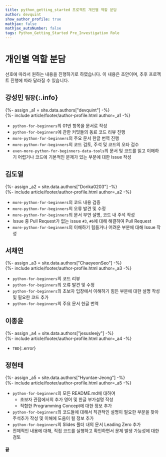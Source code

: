 ```yaml
---
title: python_getting_started 프로젝트 개인별 역할 분담
author: devquint
show_author_profile: true
mathjax: false
mathjax_autoNumber: false
tags: Python_Getting_Started Pre_Investigation Role
---
```


# 개인별 역할 분담

선호에 따라서 원하는 내용을 진행하기로 하였습니다. 이 내용은 초안이며, 추후 프로젝트 진행에 따라 달라질 수 있습니다.



## 강성민 `팀장`{:.info}

<div>{%- assign _a1 = site.data.authors["devquint"] -%}</div>
<div>{%- include article/footer/author-profile.html author=_a1 -%}</div>

- `python-for-beginners`의 01번 항목을 문서로 작성
- `python-for-beginners`에 관한 커밋들의 동료 코드 리뷰 진행
- `more-python-for-beginners`의 주요 문서 한글 번역 진행
- `more-python-for-beginners`의 코드 검토, 주석 및 코드의 오타 검수
- `even-more-python-for-beginners-data-tools`의 문서 및 코드를 읽고 이해하기 어렵거나 코드에 기본적인 문제가 있는 부분에 대한 Issue 작성



## 김도열

<div>{%- assign _a2 = site.data.authors["Dorika0203"] -%}</div>
<div>{%- include article/footer/author-profile.html author=_a2 -%}</div>

- `more-python-for-beginners`의 코드 내용 검증
- `more-python-for-beginners`의 오류 발견 및 수정
- `more-python-for-beginners`의 문서 부연 설명, 코드 내 주석 작성
- Issue 중 Pull Request가 없는 issue `#3`, `#6`에 대해 해결하여 Pull Request
- `more-python-for-beginners`의 이해하기 힘들거나 어려운 부분에 대해 Issue 작성



## 서채연

<div>{%- assign _a3 = site.data.authors["ChaeyeonSeo"] -%}</div>
<div>{%- include article/footer/author-profile.html author=_a3 -%}</div>

- `python-for-beginners`의 코드 리뷰
- `python-for-beginners`의 오류 발견 및 수정
- `python-for-beginners`의 초보자 입장에서 이해하기 힘든 부분에 대한 설명 작성 및 필요한 코드 추가
- `python-for-beginners`의 주요 문서 한글 번역



## 이종윤

<div>{%- assign _a4 = site.data.authors["jesusleejy"] -%}</div>
<div>{%- include article/footer/author-profile.html author=_a4 -%}</div>

- `TBD`{:.error}



## 정현태

<div>{%- assign _a5 = site.data.authors["Hyuntae-Jeong"] -%}</div>
<div>{%- include article/footer/author-profile.html author=_a5 -%}</div>

* `python-for-beginners`의 모든 README.md에 대하여
	* 초보자 관점에서의 추가 영어 및 한글 부가설명 작성
	* 적합한 Programming Concept에 대한 정보 추가
* `python-for-beginners`의 코드들에 대해서 직관적인 설명이 필요한 부분을 찾아 주석추가 작성 및 이해에 도움이 될 정보 추가
* `python-for-beginners`의 Slides 폴더 내의 문서 Leading Zero 추가 
* 전체적인 내용에 대해, 직접 코드를 실행하고 확인하면서 문제 발생 가능성에 대한 검토



#### 끝
